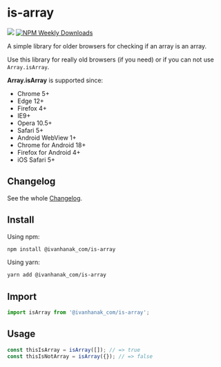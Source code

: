# is-array

[![](https://flat.badgen.net/npm/v/@ivanhanak_com/is-array?icon=npm)](https://www.npmjs.com/package/@ivanhanak_com/is-array)
[![NPM Weekly Downloads](https://badgen.net/npm/dw/@ivanhanak_com/is-array)](https://www.npmjs.com/package/@ivanhanak_com/is-array)

A simple library for older browsers for checking if an array is an array.

Use this library for really old browsers (if you need) or if you can not use `Array.isArray`.

**Array.isArray** is supported since:
- Chrome 5+
- Edge 12+
- Firefox 4+
- IE9+
- Opera 10.5+
- Safari 5+
- Android WebView 1+
- Chrome for Android 18+
- Firefox for Android 4+
- iOS Safari 5+

 

## Changelog

See the whole [Changelog](/CHANGELOG.md).

## Install

Using npm:

```sh
npm install @ivanhanak_com/is-array
```

Using yarn:

```sh
yarn add @ivanhanak_com/is-array
```

## Import
```javascript
import isArray from '@ivanhanak_com/is-array';
```

## Usage

```javascript
const thisIsArray = isArray([]); // => true
const thisIsNotArray = isArray({}); // => false
```